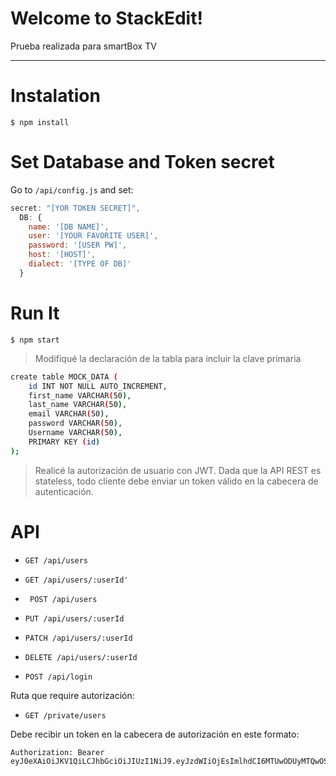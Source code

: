 Welcome to StackEdit!
===================

Prueba realizada para smartBox TV

----------

Instalation
===================

 `$ npm install`
 

Set Database and Token secret
===================
Go to `/api/config.js` and set:


```javascript
secret: "[YOR TOKEN SECRET]",
  DB: {
  	name: '[DB NAME]',
  	user: '[YOUR FAVORITE USER]',
  	password: '[USER PW]',
  	host: '[HOST]',
    dialect: '[TYPE OF DB]'
  }
```

Run It
===================

 `$ npm start`


> Modifiqué la declaración de la tabla para incluir la clave primaria

```bash
create table MOCK_DATA (
	id INT NOT NULL AUTO_INCREMENT,
	first_name VARCHAR(50),
	last_name VARCHAR(50),
	email VARCHAR(50),
	password VARCHAR(50),
	Username VARCHAR(50),
    PRIMARY KEY (id)
);
```

> Realicé la autorización de usuario con JWT. Dada que la API REST es
> stateless, todo cliente debe enviar un token válido en la cabecera de
> autenticación.

API
===

 - `GET /api/users`

 

 - `GET /api/users/:userId'`

 

 - ` POST /api/users`

  

 - `PUT /api/users/:userId`

  

 - `PATCH /api/users/:userId`

  

 - `DELETE /api/users/:userId`
  
  

 - `POST /api/login`

Ruta que require autorización:

 - `GET /private/users`

Debe recibir un token en la cabecera de autorización en este formato:

```
Authorization: Bearer eyJ0eXAiOiJKV1QiLCJhbGciOiJIUzI1NiJ9.eyJzdWIiOjEsImlhdCI6MTUwODUyMTQwOSwiZXhwIjoxNTA5MTI2MjA5fQ.QO2fdHHOQWFAYKJWNm9qCsTecohG6Mz6B9uxW40obEU
```